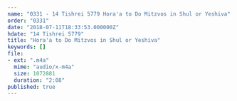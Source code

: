 ```yaml
---
name: "0331 - 14 Tishrei 5779 Hora'a to Do Mitzvos in Shul or Yeshiva"
order: "0331"
date: "2018-07-11T18:33:53.000000Z"
hdate: "14 Tishrei 5779"
title: "Hora'a to Do Mitzvos in Shul or Yeshiva"
keywords: []
file:
- ext: ".m4a"
  mime: "audio/x-m4a"
  size: 1072881
  duration: "2:08"
published: true
---
```

